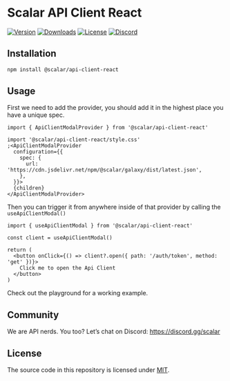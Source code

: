 # Scalar API Client React

[![Version](https://img.shields.io/npm/v/%40scalar/api-client-react)](https://www.npmjs.com/package/@scalar/api-client-react)
[![Downloads](https://img.shields.io/npm/dm/%40scalar/api-client-react)](https://www.npmjs.com/package/@scalar/api-client-react)
[![License](https://img.shields.io/npm/l/%40scalar%2Fapi-client-react)](https://www.npmjs.com/package/@scalar/api-client-react)
[![Discord](https://img.shields.io/discord/1135330207960678410?style=flat&color=5865F2)](https://discord.gg/scalar)

## Installation

```bash
npm install @scalar/api-client-react
```

## Usage

First we need to add the provider, you should add it in the highest place you have a unique spec.

```tsx
import { ApiClientModalProvider } from '@scalar/api-client-react'

import '@scalar/api-client-react/style.css'
;<ApiClientModalProvider
  configuration={{
    spec: {
      url: 'https://cdn.jsdelivr.net/npm/@scalar/galaxy/dist/latest.json',
    },
  }}>
  {children}
</ApiClientModalProvider>
```

Then you can trigger it from anywhere inside of that provider by calling the `useApiClientModal()`

```tsx
import { useApiClientModal } from '@scalar/api-client-react'

const client = useApiClientModal()

return (
  <button onClick={() => client?.open({ path: '/auth/token', method: 'get' })}>
    Click me to open the Api Client
  </button>
)
```

Check out the playground for a working example.

## Community

We are API nerds. You too? Let’s chat on Discord: <https://discord.gg/scalar>

## License

The source code in this repository is licensed under [MIT](https://github.com/scalar/scalar/blob/main/LICENSE).
